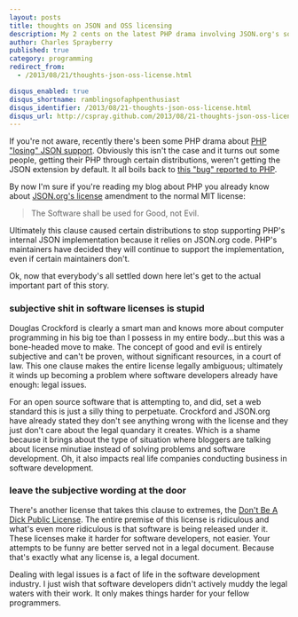 ```yaml
---
layout: posts
title: thoughts on JSON and OSS licensing
description: My 2 cents on the latest PHP drama involving JSON.org's software license
author: Charles Sprayberry
published: true
category: programming
redirect_from:
  - /2013/08/21/thoughts-json-oss-license.html

disqus_enabled: true
disqus_shortname: ramblingsofaphpenthusiast
disqus_identifier: /2013/08/21-thoughts-json-oss-license.html
disqus_url: http://cspray.github.com/2013/08/21-thoughts-json-oss-license.html
---
```


If you're not aware, recently there's been some PHP drama about [PHP "losing" JSON support](http://philsturgeon.co.uk/blog/2013/08/fud-cracker-php-55-never-lost-json-support). Obviously this isn't the case and it turns out some people, getting their PHP through certain distributions, weren't getting the JSON extension by default. It all boils back to [this "bug" reported to PHP](https://bugs.php.net/bug.php?id=63520).

By now I'm sure if you're reading my blog about PHP you already know about [JSON.org's license](http://www.json.org/license.html) amendment to the normal MIT license:

> The Software shall be used for Good, not Evil.

Ultimately this clause caused certain distributions to stop supporting PHP's internal JSON implementation because it relies on JSON.org code. PHP's maintainers have decided they will continue to support the implementation, even if certain maintainers don't.

Ok, now that everybody's all settled down here let's get to the actual important part of this story.

### subjective shit in software licenses is stupid

Douglas Crockford is clearly a smart man and knows more about computer programming in his big toe than I possess in my entire body&hellip;but this was a bone-headed move to make. The concept of good and evil is entirely subjective and can't be proven, without significant resources, in a court of law. This one clause makes the entire license legally ambiguous; ultimately it winds up becoming a problem where software developers already have enough: legal issues.

For an open source software that is attempting to, and did, set a web standard this is just a silly thing to perpetuate. Crockford and JSON.org have already stated they don't see anything wrong with the license and they just don't care about the legal quandary it creates. Which is a shame because it brings about the type of situation where bloggers are talking about license minutiae instead of solving problems and software development. Oh, it also impacts real life companies conducting business in software development.

### leave the subjective wording at the door

There's another license that takes this clause to extremes, the [Don't Be A Dick Public License](http://www.dbad-license.org/). The entire premise of this license is ridiculous and what's even more ridiculous is that software is being released under it. These licenses make it harder for software developers, not easier. Your attempts to be funny are better served not in a legal document. Because that's exactly what any license is, a legal document.

Dealing with legal issues is a fact of life in the software development industry. I just wish that software developers didn't actively muddy the legal waters with their work. It only makes things harder for your fellow programmers.
